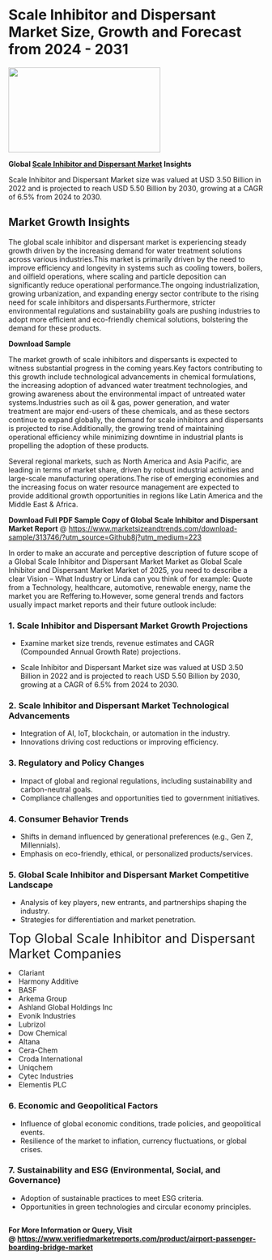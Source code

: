<H1>Scale Inhibitor and Dispersant Market Size, Growth and Forecast from 2024 - 2031</H1><img class="aligncenter size-medium wp-image-584254" src="https://thirdeyenews.in/wp-content/uploads/2024/09/Global-Market-Research-300x168.jpeg" alt="" width="300" height="168" /><p><strong>Global&nbsp;<a href="https://www.marketsizeandtrends.com/download-sample/313746/?utm_source=Github8j?utm_medium=223">Scale Inhibitor and Dispersant Market</a> Insights</strong></p><p>Scale Inhibitor and Dispersant Market size was valued at USD 3.50 Billion in 2022 and is projected to reach USD 5.50 Billion by 2030, growing at a CAGR of 6.5% from 2024 to 2030.</p><p><h2>Market Growth Insights</h2> <p>The global scale inhibitor and dispersant market is experiencing steady growth driven by the increasing demand for water treatment solutions across various industries.This market is primarily driven by the need to improve efficiency and longevity in systems such as cooling towers, boilers, and oilfield operations, where scaling and particle deposition can significantly reduce operational performance.The ongoing industrialization, growing urbanization, and expanding energy sector contribute to the rising need for scale inhibitors and dispersants.Furthermore, stricter environmental regulations and sustainability goals are pushing industries to adopt more efficient and eco-friendly chemical solutions, bolstering the demand for these products.</p> <p><strong>Download Sample</strong></p> <p>The market growth of scale inhibitors and dispersants is expected to witness substantial progress in the coming years.Key factors contributing to this growth include technological advancements in chemical formulations, the increasing adoption of advanced water treatment technologies, and growing awareness about the environmental impact of untreated water systems.Industries such as oil & gas, power generation, and water treatment are major end-users of these chemicals, and as these sectors continue to expand globally, the demand for scale inhibitors and dispersants is projected to rise.Additionally, the growing trend of maintaining operational efficiency while minimizing downtime in industrial plants is propelling the adoption of these products.</p> <p>Several regional markets, such as North America and Asia Pacific, are leading in terms of market share, driven by robust industrial activities and large-scale manufacturing operations.The rise of emerging economies and the increasing focus on water resource management are expected to provide additional growth opportunities in regions like Latin America and the Middle East & Africa.</p> <p><span class=""><strong>Download Full PDF Sample Copy of Global Scale Inhibitor and Dispersant Market Report</strong> @ <a href="https://www.marketsizeandtrends.com/download-sample/313746/?utm_source=Github8j?utm_medium=223" target="_blank">https://www.marketsizeandtrends.com/download-sample/313746/?utm_source=Github8j?utm_medium=223</a></span></p><p>In order to make an accurate and perceptive description of future scope of a Global&nbsp;Scale Inhibitor and Dispersant Market Market as Global&nbsp;Scale Inhibitor and Dispersant Market Market of 2025, you need to describe a clear Vision &ndash; What Industry or Linda can you think of for example: Quote from a Technology, healthcare, automotive, renewable energy, name the market you are Reffering to.However, some general trends and factors usually impact market reports and their future outlook include:</p><h3>1.&nbsp;<strong>Scale Inhibitor and Dispersant Market Growth Projections</strong></h3><ul><li>Examine market size trends, revenue estimates and CAGR (Compounded Annual Growth Rate) projections.</li><li><p>Scale Inhibitor and Dispersant Market size was valued at USD 3.50 Billion in 2022 and is projected to reach USD 5.50 Billion by 2030, growing at a CAGR of 6.5% from 2024 to 2030.</p></li></ul><h3>2.&nbsp;<strong>Scale Inhibitor and Dispersant Market Technological Advancements</strong></h3><ul><li>Integration of AI, IoT, blockchain, or automation in the industry.</li><li>Innovations driving cost reductions or improving efficiency.</li></ul><h3>3.&nbsp;<strong>Regulatory and Policy Changes</strong></h3><ul><li>Impact of global and regional regulations, including sustainability and carbon-neutral goals.</li><li>Compliance challenges and opportunities tied to government initiatives.</li></ul><h3>4.&nbsp;<strong>Consumer Behavior Trends</strong></h3><ul><li>Shifts in demand influenced by generational preferences (e.g., Gen Z, Millennials).</li><li>Emphasis on eco-friendly, ethical, or personalized products/services.</li></ul><h3>5.&nbsp;<strong>Global Scale Inhibitor and Dispersant Market Competitive Landscape</strong></h3><ul><li>Analysis of key players, new entrants, and partnerships shaping the industry.</li><li>Strategies for differentiation and market penetration.</li></ul><p data-pm-slice="1 1 []"><span style="color: inherit; font-family: inherit; font-size: 25px;">Top Global Scale Inhibitor and Dispersant Market Companies</span></p><div class="" data-test-id=""><p><li>Clariant</li><li> Harmony Additive</li><li> BASF</li><li> Arkema Group</li><li> Ashland Global Holdings Inc</li><li> Evonik Industries</li><li> Lubrizol</li><li> Dow Chemical</li><li> Altana</li><li> Cera-Chem</li><li> Croda International</li><li> Uniqchem</li><li> Cytec Industries</li><li> Elementis PLC</li></p></div><h3>6.&nbsp;<strong>Economic and Geopolitical Factors</strong></h3><ul><li>Influence of global economic conditions, trade policies, and geopolitical events.</li><li>Resilience of the market to inflation, currency fluctuations, or global crises.</li></ul><h3>7.&nbsp;<strong>Sustainability and ESG (Environmental, Social, and Governance)</strong></h3><ul><li>Adoption of sustainable practices to meet ESG criteria.</li><li>Opportunities in green technologies and circular economy principles.</li></ul><h2><strong style="font-size: 14px;">For More Information or Query, Visit @&nbsp;</strong><a style="background-color: #ffffff; font-size: 14px;" href="https://www.marketsizeandtrends.com/report/scale-inhibitor-and-dispersant-market/" target="_blank">https://www.verifiedmarketreports.com/product/airport-passenger-boarding-bridge-market</a></h2>
